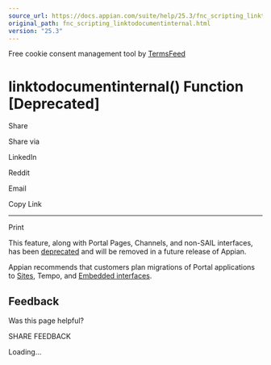 ```yaml
---
source_url: https://docs.appian.com/suite/help/25.3/fnc_scripting_linktodocumentinternal.html
original_path: fnc_scripting_linktodocumentinternal.html
version: "25.3"
---
```


Free cookie consent management tool by [TermsFeed](https://www.termsfeed.com/)

# linktodocumentinternal() Function \[Deprecated\]

Share

Share via

LinkedIn

Reddit

Email

Copy Link

* * *

Print

This feature, along with Portal Pages, Channels, and non-SAIL interfaces, has been [deprecated](Deprecated_Features.html) and will be removed in a future release of Appian.

Appian recommends that customers plan migrations of Portal applications to [Sites](Sites.html), Tempo, and [Embedded interfaces](Embedded_Interfaces.html).

## Feedback

Was this page helpful?

SHARE FEEDBACK

Loading...